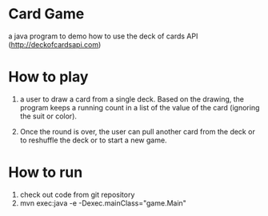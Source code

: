 
# Card Game

a java program to demo how to use the deck of cards API (http://deckofcardsapi.com)

# How to play

1. a user to draw a card from a single deck. Based on the drawing, the program keeps a running count
   in a list of the value of the card (ignoring the suit or color).

2. Once the round is over, the user can pull another card from the deck or to reshuffle the deck or to
   start a new game.

# How to run

1. check out code from git repository
2. mvn exec:java -e -Dexec.mainClass="game.Main"

